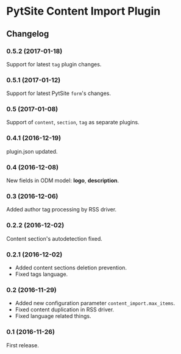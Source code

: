 # PytSite Content Import Plugin


## Changelog


### 0.5.2 (2017-01-18)
Support for latest `tag` plugin changes.


### 0.5.1 (2017-01-12)
Support for latest PytSite `form`'s changes.


### 0.5 (2017-01-08)
Support of `content`, `section`, `tag` as separate plugins.


### 0.4.1 (2016-12-19)
plugin.json updated.


### 0.4 (2016-12-08)
New fields in ODM model: **logo**, **description**. 


### 0.3 (2016-12-06)
Added author tag processing by RSS driver.


### 0.2.2 (2016-12-02)
Content section's autodetection fixed.


### 0.2.1 (2016-12-02)
- Added content sections deletion prevention.
- Fixed tags language.


### 0.2 (2016-11-29)
- Added new configuration parameter `content_import.max_items`.
- Fixed content duplication in RSS driver.
- Fixed language related things.


### 0.1 (2016-11-26)
First release.
